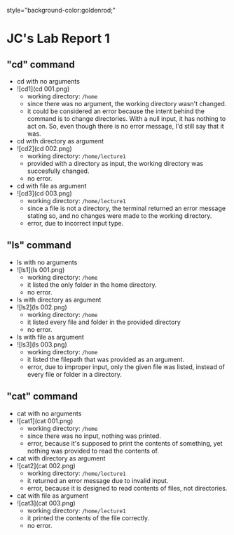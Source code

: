 style="background-color:goldenrod;"
# JC's Lab Report 1

## "cd" command
* cd with no arguments
* ![cd1](cd 001.png)
    - working directory: ```/home```
    - since there was no argument, the working directory wasn't changed.
    - it could be considered an error because the intent behind the command is to change directories. With a null input, it has nothing to act on. So, even though there is no error message, I'd still say that it was.
* cd with directory as argument
* ![cd2](cd 002.png)
    - working directory: ```/home/lecture1```
    - provided with a directory as input, the working directory was succesfully changed.
    - no error.
* cd with file as argument
* ![cd3](cd 003.png)
    - working directory: ```/home/lecture1```
    - since a file is not a directory, the terminal returned an error message stating so, and no changes were made to the working directory.
    - error, due to incorrect input type.
      
## "ls" command
* ls with no arguments
* ![ls1](ls 001.png)
    - working directory: ```/home```
    - it listed the only folder in the home directory.
    - no error.
* ls with directory as argument
* ![ls2](ls 002.png)
    - working directory: ```/home```
    - it listed every file and folder in the provided directory
    - no error.
* ls with file as argument
* ![ls3](ls 003.png)
    - working directory: ```/home```
    - it listed the filepath that was provided as an argument.
    - error, due to improper input, only the given file was listed, instead of every file or folder in a directory.

## "cat" command
* cat with no arguments
* ![cat1](cat 001.png)
    - working directory: ```/home```
    - since there was no input, nothing was printed.
    - error, because it's supposed to print the contents of something, yet nothing was provided to read the contents of.
* cat with directory as argument
* ![cat2](cat 002.png)
    - working directory: ```/home/lecture1```
    - it returned an error message due to invalid input.
    - error, because it is designed to read contents of files, not directories.
* cat with file as argument
* ![cat3](cat 003.png)
    - working directory: ```/home/lecture1```
    - it printed the contents of the file correctly.
    - no error.
